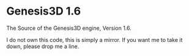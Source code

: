 # Genesis3D 1.6

The Source of the Genesis3D engine, Version 1.6.

I do not own this code, this is simply a mirror.
If you want me to take it down, please drop me a
line.